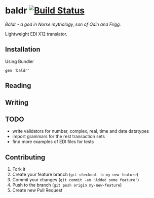 # baldr [![Build Status](https://travis-ci.org/spiridonov/baldr.png?branch=master)](https://travis-ci.org/spiridonov/baldr)

_Baldr - a god in Norse mythology, son of Odin and Frigg._

Lightweight EDI X12 translator.

## Installation

Using Bundler

    gem 'baldr'

## Reading



## Writing



## TODO

* write validators for number, complex, real, time and date datatypes
* import grammars for the rest transaction sets
* find more examples of EDI files for tests

## Contributing

1. Fork it
2. Create your feature branch (`git checkout -b my-new-feature`)
3. Commit your changes (`git commit -am 'Added some feature'`)
4. Push to the branch (`git push origin my-new-feature`)
5. Create new Pull Request